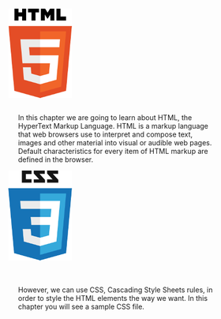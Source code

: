 ![Logo](./images/html-5-logo-201511272039.png)
<div style="float: left; width: 80%; padding-left: 20px;">
  <p>
    In this chapter we are going to learn about HTML, the HyperText Markup Language. HTML is a markup language that web browsers use to interpret and compose text, images
    and other material into visual or audible web pages. Default characteristics for every item of HTML markup are defined in the browser.
  </p>
</div>

![CSS logo](./images/css3_logo-201511272039.png)

<div style="float: left; width: 80%; padding-left: 20px; margin-top: 20px;">
  <p>
    However, we can use CSS, Cascading Style Sheets rules, in order to style the HTML elements the way we want. In this chapter you will see a sample CSS file.
  </p>
</div>

<div style="clear: left;"></div>
